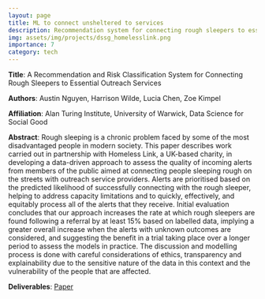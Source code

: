 ```yaml
---
layout: page
title: ML to connect unsheltered to services
description: Recommendation system for connecting rough sleepers to essential outreach services
img: assets/img/projects/dssg_homelesslink.png
importance: 7
category: tech
---
```


**Title**: A Recommendation and Risk Classification System for Connecting Rough Sleepers to Essential Outreach Services

**Authors**: Austin Nguyen, Harrison Wilde, Lucia Chen, Zoe Kimpel 

**Affiliation**: Alan Turing Institute, University of Warwick, Data Science for Social Good

**Abstract**: Rough sleeping is a chronic problem faced by some of the most disadvantaged people in modern society. This paper describes work carried out in partnership with Homeless Link, a UK-based charity, in developing a data-driven approach to assess the quality of incoming alerts from members of the public aimed at connecting people sleeping rough on the streets with outreach service providers. Alerts are prioritised based on the predicted likelihood of successfully connecting with the rough sleeper, helping to address capacity limitations and to quickly, effectively, and equitably process all of the alerts that they receive. Initial evaluation concludes that our approach increases the rate at which rough sleepers are found following a referral by at least 15% based on labelled data, implying a greater overall increase when the alerts with unknown outcomes are considered, and suggesting the benefit in a trial taking place over a longer period to assess the models in practice. The discussion and modelling process is done with careful considerations of ethics, transparency and explainability due to the sensitive nature of the data in this context and the vulnerability of the people that are affected.

**Deliverables**:
<a href='https://arxiv.org/pdf/2007.15326.pdf'>Paper</a>
